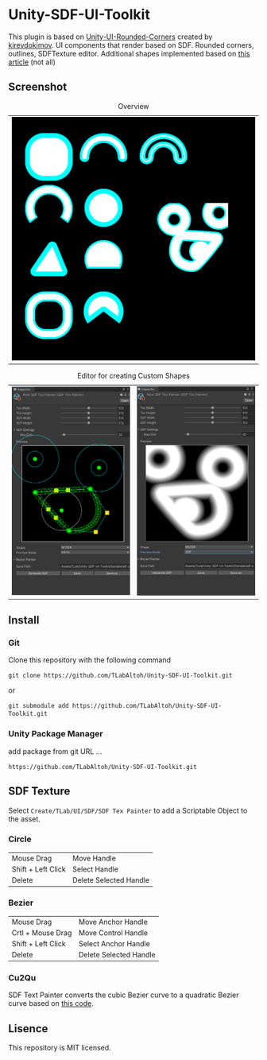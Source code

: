# Unity-SDF-UI-Toolkit

This plugin is based on [Unity-UI-Rounded-Corners](https://github.com/kirevdokimov/Unity-UI-Rounded-Corners) created by [kirevdokimov](https://github.com/kirevdokimov). UI components that render based on SDF. Rounded corners, outlines, SDFTexture editor. Additional shapes implemented based on [this article](https://iquilezles.org/articles/distfunctions2d/) (not all)

## Screenshot
<table>
    <caption>Overview</caption>
    <tr>
        <td><img src="Media/overview.png" width="512"></img>  </td>
    </tr>
</table>
<table>
    <caption>Editor for creating Custom Shapes</caption>
    <tr>
        <td><img src="Media/sdf-tex-painter-path-view.png" width="512"><img></td>
        <td><img src="Media/sdf-tex-painter-sdf-view.png" width="512"><img></td>
    </tr>
</table>

## Install
### Git
Clone this repository with the following command
```
git clone https://github.com/TLabAltoh/Unity-SDF-UI-Toolkit.git
```

or

```
git submodule add https://github.com/TLabAltoh/Unity-SDF-UI-Toolkit.git
```
### Unity Package Manager
add package from git URL ...
```
https://github.com/TLabAltoh/Unity-SDF-UI-Toolkit.git
```

## SDF Texture
Select ```Create/TLab/UI/SDF/SDF Tex Painter``` to add a Scriptable Object to the asset.

### Circle
|  |   |
| ------ | ------ |
| Mouse Drag | Move Handle |
| Shift + Left Click | Select Handle |
| Delete | Delete Selected Handle |

### Bezier
|  |   |
| ------ | ------ |
| Mouse Drag | Move Anchor Handle |
| Crtl + Mouse Drag | Move Control Handle |
| Shift + Left Click | Select Anchor Handle |
| Delete | Delete Selected Handle |

### Cu2Qu
SDF Text Painter converts the cubic Bezier curve to a quadratic Bezier curve based on [this code](https://github.com/googlefonts/cu2qu).

## Lisence
This repository is MIT licensed.
